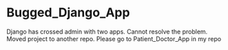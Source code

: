 # Bugged_Django_App
Django has crossed admin with two apps. Cannot resolve the problem. Moved project to another repo.
Please go to Patient_Doctor_App in my repo
